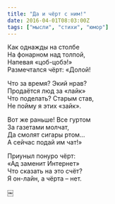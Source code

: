 ```yaml
---
title: "Да и чёрт с ним!"
date: 2016-04-01T08:03:00Z
tags: ["мысли", "стихи", "юмор"]
---
```


Как однажды на столбе  
На фонарном над толпой,  
Напевая «цоб-цобэ!»  
Размечтался чёрт: «Долой!

Что за время? Экий нрав?  
Продаётся люд за «лайк»  
Что поделать? Старым став,  
Не пойму я этих «зайк».

Вот же раньше! Все гуртом  
За газетами молчат,  
Да смолят сигары ртом…  
А сейчас подай им чат!»

Приуныл понуро чёрт:  
«Ад заменит Интернет»  
Что сказать на это счёт?  
Я он-лайн, а чёрта – нет.

￼

